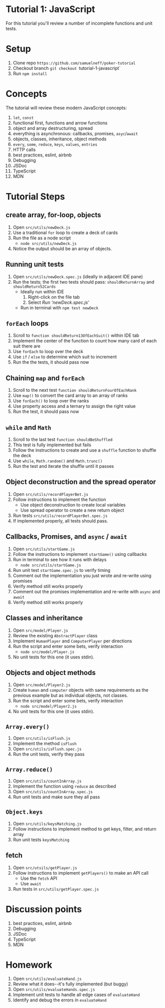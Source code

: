 # Tutorial 1: JavaScript

For this tutorial you'll review a number of incomplete functions and unit tests.

# Setup

1. Clone repo `https://github.com/samuelneff/poker-tutorial`
2. Checkout branch `git checkout `tutorial-1-javascript`
3. Run `npm install`

# Concepts

The tutorial will review these modern JavaScript concepts:

1. `let`, `const`
2. functional first, functions and arrow functions
3. object and array destructuring, spread 
4. everything is asynchronous: callbacks, promises, `asyc`/`await`
5. objects, classes, inheritance, object methods
6. `every`, `some`, `reduce`, `keys`, `values`, `entries`
7. HTTP calls
8. best practices, eslint, airbnb
9. Debugging
10. JSDoc
11. TypeScript
12. MDN

# Tutorial Steps

## create array, for-loop, objects

1. Open `src/utils/newDeck.js`
2. Use a traditional `for` loop to create a deck of cards
3. Run the file as a node script
   * `node src/utils/newDeck.js`
4. Notice the output should be an array of objects.

## Running unit tests

1. Open `src/utils/newDeck.spec.js` (ideally in adjacent IDE pane)
2. Run the tests; the first two tests should pass: `shouldReturnArray` and `shouldReturn52Cards`
   * Ideally run within IDE
     1. Right-click on the file tab
     2. Select *Run 'newDeck.spec.js'*
   * Run in terminal with `npm test newDeck`

## `forEach` loops   

1. Scroll to `function shouldReturn13OfEachSuit()` within IDE tab
2. Implement the center of the function to count how many card of each suit there are
3. Use `forEach` to loop over the deck
4. Use `if` / `else` to determine which suit to increment
5. Run the the tests, it should pass now

## Chaining `map` and `forEach`

1. Scroll to the next test `function shouldReturnFourOfEachRank`
2. Use `map()` to convert the card array to an array of ranks
3. Use `forEach()` to loop over the ranks
4. Use property access and a ternary to assign the right value
5. Run the test, it should pass now

## `while` and `Math`

1. Scroll to the last test `function shouldBeShuffled`
2. This test is fully implemented but fails
3. Follow the instructions to create and use a `shuffle` function to shuffle the deck
4. Use `while`, `Math.random()` and `Math.trunc()`
5. Run the test and iterate the shuffle until it passes

## Object deconstruction and the spread operator

1. Open `src/utils/recordPlayerBet.js`
2. Follow instructions to implement the function
   * Use object deconstruction to create local variables
   * Use spread operator to create a new return object
3. Run tests `src/utils/recordPlayerBet.spec.js`
4. If implemented properly, all tests should pass.

## Callbacks, Promises, and `async` / `await`

1. Open `src/utils/startGame.js`
2. Follow the instructions to implement `startGame()` using callbacks
3. Run in terminal to see how it runs with delays
   * `node src/utils/startGame.js`
4. Run unit test `startGame.spec.js` to verify timing
5. Comment out the implementation you just wrote and re-write using promises
6. Verify method still works properly
7. Comment out the promises implementation and re-write with `async` and `await`
8. Verify method still works properly

## Classes and inheritance

1. Open `src/model/Player.js`
2. Review the existing `AbstractPlayer` class
3. Implement `HumanPlayer` and `ComputerPlayer` per directions
4. Run the script and enter some bets, verify interaction
   * `node src/model/Player.js`
5. No unit tests for this one (it uses stdin).

## Objects and object methods

1. Open `src/model/Player2.js`
2. Create `human` and `computer` objects with same requirements as the previous example but as individual objects, not classes.
3. Run the script and enter some bets, verify interaction
   * `node src/model/Player2.js`
4. No unit tests for this one (it uses stdin).

## `Array.every()`
1. Open `src/utils/isFlush.js`
2. Implement the method `isFlush`
3. Open `src/utils/isFlush.spec.js`
4. Run the unit tests, verify they pass

## `Array.reduce()`

1. Open `src/utils/countInArray.js`
2. Implement the function using `reduce` as described
3. Open `src/utils/countInArray.spec.js`
4. Run unit tests and make sure they all pass

## `Object.keys`

1. Open `src/utils/keysMatching.js`
2. Follow instructions to implement method to get keys, filter, and return array
3. Run unit tests `keysMatching`

## fetch

1. Open `src/utsils/getPlayer.js`
2. Follow instructions to implement `getPlayers()` to make an API call
   * Use the `fetch` API
   * Use `await`
3. Run tests in `src/utils/getPlayer.spec.js`

# Discussion points

1. best practices, eslint, airbnb
2. Debugging
3. JSDoc
4. TypeScript
5. MDN

# Homework

1. Open `src/utils/evaluateHand.js`
2. Review what it does--it's fully implemented (but buggy)
3. Open `src/utils/evaluateHands.spec.js`
4. Implement unit tests to handle all edge cases of `evaluateHand`
5. Identify and debug the errors in `evaluateHand`

